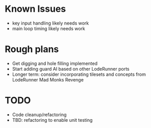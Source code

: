 # Known Issues
- key input handling likely needs work
- main loop timing likely needs work

# Rough plans
- Get digging and hole filling implemented
- Start adding guard AI based on other LodeRunner ports
- Longer term: consider incorporating tilesets and concepts from LodeRunner Mad Monks Revenge

# TODO
- Code cleanup/refactoring
- TBD: refactoring to enable unit testing

